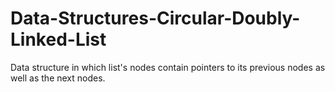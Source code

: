 # Data-Structures-Circular-Doubly-Linked-List
Data structure in which list's nodes contain pointers to its previous nodes as well as the next nodes.
